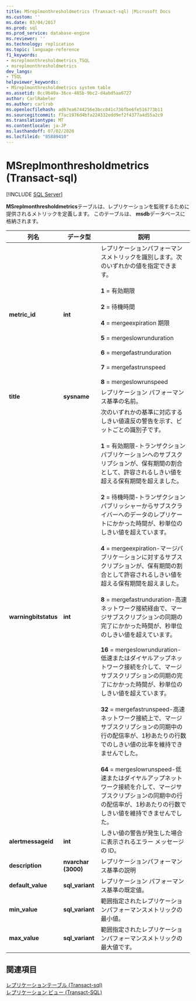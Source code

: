 ```yaml
---
title: MSreplmonthresholdmetrics (Transact-sql) |Microsoft Docs
ms.custom: ''
ms.date: 03/04/2017
ms.prod: sql
ms.prod_service: database-engine
ms.reviewer: ''
ms.technology: replication
ms.topic: language-reference
f1_keywords:
- msreplmonthresholdmetrics_TSQL
- msreplmonthresholdmetrics
dev_langs:
- TSQL
helpviewer_keywords:
- MSreplmonthresholdmetrics system table
ms.assetid: 0cc9b40a-36ce-485b-9bc2-d4abd5aa6727
author: CarlRabeler
ms.author: carlrab
ms.openlocfilehash: ad67ea6744256e3bcc041c736fbe6fe516773b11
ms.sourcegitcommit: f7ac1976d4bfa224332edd9ef2f4377a4d55a2c9
ms.translationtype: MT
ms.contentlocale: ja-JP
ms.lasthandoff: 07/02/2020
ms.locfileid: "85889410"
---
```

# <a name="msreplmonthresholdmetrics-transact-sql"></a>MSreplmonthresholdmetrics (Transact-sql)
[!INCLUDE [SQL Server](../../includes/applies-to-version/sqlserver.md)]

  **MSreplmonthresholdmetrics**テーブルは、レプリケーションを監視するために提供されるメトリックを定義します。 このテーブルは、 **msdb**データベースに格納されます。  
  
|列名|データ型|説明|  
|-----------------|---------------|-----------------|  
|**metric_id**|**int**|レプリケーションパフォーマンスメトリックを識別します。次のいずれかの値を指定できます。<br /><br /> **1** = 有効期限<br /><br /> **2** = 待機時間<br /><br /> **4** = mergeexpiration 期限<br /><br /> **5** = mergeslowrunduration<br /><br /> **6** = mergefastrunduration<br /><br /> **7** = mergefastrunspeed<br /><br /> **8** = mergeslowrunspeed|  
|**title**|**sysname**|レプリケーション パフォーマンス基準の名前。|  
|**warningbitstatus**|**int**|次のいずれかの基準に対応するしきい値違反の警告を示す、ビットごとの識別子です。<br /><br /> **1** = 有効期限-トランザクションパブリケーションへのサブスクリプションが、保有期間の割合として、許容されるしきい値を超える保有期間を超えました。<br /><br /> **2** = 待機時間-トランザクションパブリッシャーからサブスクライバーへのデータのレプリケートにかかった時間が、秒単位のしきい値を超えています。<br /><br /> **4** = mergeexpiration-マージパブリケーションに対するサブスクリプションが、保有期間の割合として許容されるしきい値を超える保有期間を超えました。<br /><br /> **8** = mergefastrunduration-高速ネットワーク接続経由で、マージサブスクリプションの同期の完了にかかった時間が、秒単位のしきい値を超えています。<br /><br /> **16** = mergeslowrunduration-低速またはダイヤルアップネットワーク接続を介して、マージサブスクリプションの同期の完了にかかった時間が、秒単位のしきい値を超えています。<br /><br /> **32** = mergefastrunspeed-高速ネットワーク接続上で、マージサブスクリプションの同期中の行の配信率が、1秒あたりの行数でのしきい値の比率を維持できませんでした。<br /><br /> **64** = mergeslowrunspeed-低速またはダイヤルアップネットワーク接続を介して、マージサブスクリプションの同期中の行の配信率が、1秒あたりの行数でしきい値を維持できませんでした。|  
|**alertmessageid**|**int**|しきい値の警告が発生した場合に表示されるエラー メッセージの ID。|  
|**description**|**nvarchar (3000)**|レプリケーションパフォーマンス基準の説明|  
|**default_value**|**sql_variant**|レプリケーション パフォーマンス基準の既定値。|  
|**min_value**|**sql_variant**|範囲指定されたレプリケーションパフォーマンスメトリックの最小値。|  
|**max_value**|**sql_variant**|範囲指定されたレプリケーションパフォーマンスメトリックの最大値です。|  
  
## <a name="see-also"></a>関連項目  
 [レプリケーションテーブル &#40;Transact-sql&#41;](../../relational-databases/system-tables/replication-tables-transact-sql.md)   
 [レプリケーション ビュー &#40;Transact-SQL&#41;](../../relational-databases/system-views/replication-views-transact-sql.md)  
  
  
